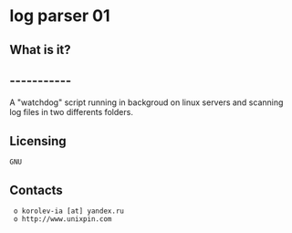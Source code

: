 #						log parser 01


##  What is it?
##  -----------
A "watchdog" script running in backgroud on linux servers and 
scanning log files in two differents folders.


  Licensing
  ---------
	GNU

  Contacts
  --------

     o korolev-ia [at] yandex.ru
     o http://www.unixpin.com

